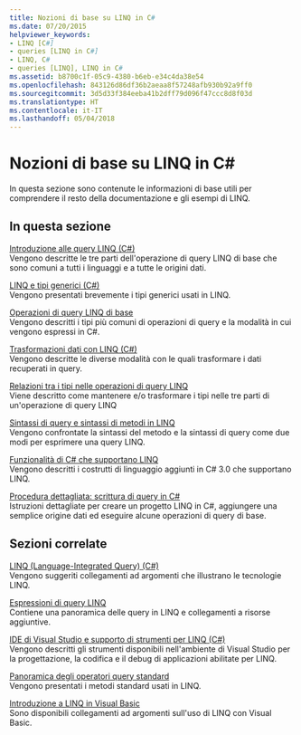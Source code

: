 ```yaml
---
title: Nozioni di base su LINQ in C#
ms.date: 07/20/2015
helpviewer_keywords:
- LINQ [C#]
- queries [LINQ in C#]
- LINQ, C#
- queries [LINQ], LINQ in C#
ms.assetid: b8700c1f-05c9-4380-b6eb-e34c4da38e54
ms.openlocfilehash: 843126d86df36b2aeaa8f57248afb930b92a9ff0
ms.sourcegitcommit: 3d5d33f384eeba41b2dff79d096f47ccc8d8f03d
ms.translationtype: HT
ms.contentlocale: it-IT
ms.lasthandoff: 05/04/2018
---
```

# <a name="getting-started-with-linq-in-c"></a>Nozioni di base su LINQ in C#
In questa sezione sono contenute le informazioni di base utili per comprendere il resto della documentazione e gli esempi di LINQ.  
  
## <a name="in-this-section"></a>In questa sezione  
 [Introduzione alle query LINQ (C#)](../../../../csharp/programming-guide/concepts/linq/introduction-to-linq-queries.md)  
 Vengono descritte le tre parti dell'operazione di query LINQ di base che sono comuni a tutti i linguaggi e a tutte le origini dati.  
  
 [LINQ e tipi generici (C#)](../../../../csharp/programming-guide/concepts/linq/linq-and-generic-types.md)  
 Vengono presentati brevemente i tipi generici usati in LINQ.  
  
 [Operazioni di query LINQ di base](../../../../csharp/programming-guide/concepts/linq/basic-linq-query-operations.md)  
 Vengono descritti i tipi più comuni di operazioni di query e la modalità in cui vengono espressi in C#.  
  
 [Trasformazioni dati con LINQ (C#)](../../../../csharp/programming-guide/concepts/linq/data-transformations-with-linq.md)  
 Vengono descritte le diverse modalità con le quali trasformare i dati recuperati in query.  
  
 [Relazioni tra i tipi nelle operazioni di query LINQ](../../../../csharp/programming-guide/concepts/linq/type-relationships-in-linq-query-operations.md)  
 Viene descritto come mantenere e/o trasformare i tipi nelle tre parti di un'operazione di query LINQ  
  
 [Sintassi di query e sintassi di metodi in LINQ](../../../../csharp/programming-guide/concepts/linq/query-syntax-and-method-syntax-in-linq.md)  
 Vengono confrontate la sintassi del metodo e la sintassi di query come due modi per esprimere una query LINQ.  
  
 [Funzionalità di C# che supportano LINQ](../../../../csharp/programming-guide/concepts/linq/features-that-support-linq.md)  
 Vengono descritti i costrutti di linguaggio aggiunti in C# 3.0 che supportano LINQ.  
  
 [Procedura dettagliata: scrittura di query in C#](../../../../csharp/programming-guide/concepts/linq/walkthrough-writing-queries-linq.md)  
 Istruzioni dettagliate per creare un progetto LINQ in C#, aggiungere una semplice origine dati ed eseguire alcune operazioni di query di base.  
  
## <a name="related-sections"></a>Sezioni correlate  
 [LINQ (Language-Integrated Query) (C#)](../../../../csharp/programming-guide/concepts/linq/index.md)  
 Vengono suggeriti collegamenti ad argomenti che illustrano le tecnologie LINQ.  
  
 [Espressioni di query LINQ](../../../../csharp/programming-guide/linq-query-expressions/index.md)  
 Contiene una panoramica delle query in LINQ e collegamenti a risorse aggiuntive.  
  
 [IDE di Visual Studio e supporto di strumenti per LINQ (C#)](../../../../csharp/programming-guide/concepts/linq/visual-studio-ide-and-tools-support-for-linq.md)  
 Vengono descritti gli strumenti disponibili nell'ambiente di Visual Studio per la progettazione, la codifica e il debug di applicazioni abilitate per LINQ.  
  
 [Panoramica degli operatori query standard](../../../../csharp/programming-guide/concepts/linq/standard-query-operators-overview.md)  
 Vengono presentati i metodi standard usati in LINQ.  
  
 [Introduzione a LINQ in Visual Basic](../../../../visual-basic/programming-guide/concepts/linq/getting-started-with-linq.md)  
 Sono disponibili collegamenti ad argomenti sull'uso di LINQ con Visual Basic.
